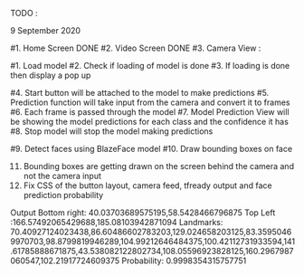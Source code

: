TODO :

9 September 2020

#1. Home Screen DONE
#2. Video Screen DONE
#3. Camera View :

#1. Load model
#2. Check if loading of model is done
#3. If loading is done then display a pop up

#4. Start button will be attached to the model to make predictions
#5. Prediction function will take input from the camera and convert it to frames
#6. Each frame is passed through the model
#7. Model Prediction View will be showing the model predictions for each class and the confidence it has
#8. Stop model will stop the model making predictions

#9. Detect faces using BlazeFace model
#10. Draw bounding boxes on face

11. Bounding boxes are getting drawn on the screen behind the camera and not the camera input
12. Fix CSS of the button layout, camera feed, tfready output and face prediction probability

Output
Bottom right: 40.03703689575195,58.5428466796875
Top Left :166.57492065429688,185.08103942871094
Landmarks: 70.40927124023438,86.60486602783203,129.024658203125,83.35950469970703,98.8799819946289,104.99212646484375,100.42112731933594,141.61785888671875,43.538082122802734,108.05596923828125,160.2967987060547,102.21917724609375
Probability: 0.9998354315757751
